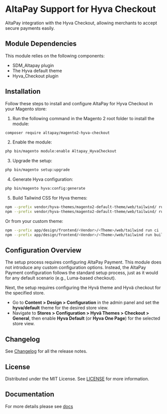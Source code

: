 # AltaPay Support for Hyva Checkout

AltaPay integration with the Hyva Checkout, allowing merchants to accept secure payments easily.

## Module Dependencies
This module relies on the following components:
- SDM_Altapay plugin
- The Hyva default theme
- Hyva_Checkout plugin

## Installation
Follow these steps to install and configure AltaPay for Hyva Checkout in your Magento store:

1. Run the following command in the Magento 2 root folder to install the module:
```bash
composer require altapay/magento2-hyva-checkout
``` 
2. Enable the module:
```bash
php bin/magento module:enable Altapay_HyvaCheckout
``` 
3. Upgrade the setup:
```bash
php bin/magento setup:upgrade
```
4. Generate Hyva configuration:
```bash
php bin/magento hyva:config:generate
```
5. Build Tailwind CSS for Hyva themes:
```bash
npm --prefix vendor/hyva-themes/magento2-default-theme/web/tailwind/ run ci
npm --prefix vendor/hyva-themes/magento2-default-theme/web/tailwind/ run build-prod
```
Or from your custom theme:
```bash
npm --prefix app/design/frontend/<Vendor>/<Theme>/web/tailwind run ci
npm --prefix app/design/frontend/<Vendor>/<Theme>/web/tailwind run build-prod
```
## Configuration Overview

The setup process requires configuring AltaPay Payment. This module does not introduce any custom configuration options. Instead, the AltaPay Payment configuration follows the standard setup process, just as it would for any default scenario (e.g., Luma-based checkout).

Next, the setup requires configuring the Hyvä theme and Hyvä checkout for the specified store.

- Go to **Content > Design > Configuration** in the admin panel and set the **hyva/default** theme for the desired store view.  
- Navigate to **Stores > Configuration > Hyvä Themes > Checkout > General**, then enable **Hyva Default** (or **Hyva One Page**) for the selected store view.

## Changelog

See [Changelog](CHANGELOG.md) for all the release notes.

## License

Distributed under the MIT License. See [LICENSE](LICENSE) for more information.

## Documentation

For more details please see [docs](https://github.com/AltaPay/plugin-magento2-community/wiki)